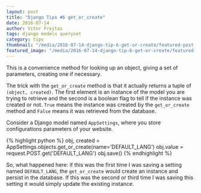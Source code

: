 ```yaml
---
layout: post
title: "Django Tips #6 get_or_create"
date: 2016-07-14
author: Vitor Freitas
tags: django models queryset
category: tips
thumbnail: "/media/2016-07-14-django-tip-6-get-or-create/featured-post-image.jpg"
featured_image: "/media/2016-07-14-django-tip-6-get-or-create/featured-post-image.jpg"
---
```


This is a convenience method for looking up an object, giving a set of parameters, creating one if necessary.

The trick with the `get_or_create` method is that it actually returns a tuple of `(object, created)`. The first element
is an instance of the model you are trying to retrieve and the second is a boolean flag to tell if the instance was
created or not. `True` means the instance was created by the `get_or_create` method and `False` means it was retrieved
from the database.

Consider a Django model named `AppSettings`, where you store configurations parameters of your website.

{% highlight python %}
obj, created = AppSettings.objects.get_or_create(name='DEFAULT_LANG')
obj.value = request.POST.get('DEFAULT_LANG')
obj.save()
{% endhighlight %}

So, what happened here: if this was the first time I was saving a setting named `DEFAULT_LANG`, the `get_or_create`
would create an instance and persist in the database. If this was the second or third time I was saving this setting
it would simply update the existing instance.